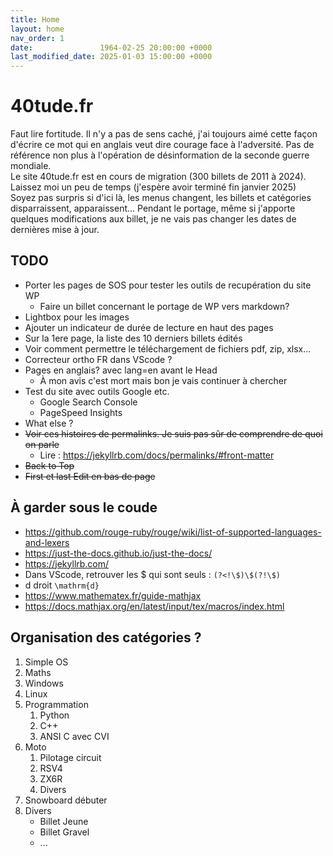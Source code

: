 ```yaml
---
title: Home
layout: home
nav_order: 1
date:               1964-02-25 20:00:00 +0000
last_modified_date: 2025-01-03 15:00:00 +0000
---
```


# 40tude.fr 
Faut lire fortitude. Il n'y a pas de sens caché, j'ai toujours aimé cette façon d'écrire ce mot qui en anglais veut dire courage face à l'adversité. Pas de référence non plus à l'opération de désinformation de la seconde guerre mondiale.  
Le site 40tude.fr est en cours de migration (300 billets de 2011 à 2024).  
Laissez moi un peu de temps (j'espère avoir terminé fin janvier 2025)  
Soyez pas surpris si d'ici là, les menus changent, les billets et catégories disparraissent, apparaissent...
Pendant le portage, même si j'apporte quelques modifications aux billet, je ne vais pas changer les dates de dernières mise à jour.  

## TODO
* Porter les pages de SOS pour tester les outils de recupération du site WP
    * Faire un billet concernant le portage de WP vers markdown?
* Lightbox pour les images
* Ajouter un indicateur de durée de lecture en haut des pages
* Sur la 1ere page, la liste des 10 derniers billets édités
* Voir comment permettre le téléchargement de fichiers pdf, zip, xlsx...
* Correcteur ortho FR dans VScode ?
* Pages en anglais? avec lang=en avant le Head
    * À mon avis c'est mort mais bon je vais continuer à chercher
* Test du site avec outils Google etc.
    * Google Search Console
    * PageSpeed Insights
* What else ? 
* ~~Voir ces histoires de permalinks. Je suis pas sûr de comprendre de quoi on parle~~
    * Lire : <https://jekyllrb.com/docs/permalinks/#front-matter>
* ~~Back to Top~~
* ~~First et last Edit en bas de page~~

## À garder sous le coude
* <https://github.com/rouge-ruby/rouge/wiki/list-of-supported-languages-and-lexers>
* <https://just-the-docs.github.io/just-the-docs/>
* <https://jekyllrb.com/>
* Dans VScode, retrouver les $ qui sont seuls : ``(?<!\$)\$(?!\$)``
* d droit ``\mathrm{d}``
* <https://www.mathematex.fr/guide-mathjax>
* <https://docs.mathjax.org/en/latest/input/tex/macros/index.html>

## Organisation des catégories ?

1. Simple OS
1. Maths
1. Windows
1. Linux
1. Programmation
    1. Python
    1. C++
    1. ANSI C avec CVI
1. Moto
    1. Pilotage circuit
    1. RSV4
    1. ZX6R
    1. Divers
1. Snowboard débuter 
1. Divers
    * Billet Jeune
    * Billet Gravel
    * ... 


<!-- ## Site under construction - Give me much more time

This is a *bare-minimum* template to create a Jekyll site that uses the [Just the Docs] theme. You can easily set the created site to be published on [GitHub Pages] – the [README] file explains how to do that, along with other details.

If [Jekyll] is installed on your computer, you can also build and preview the created site *locally*. This lets you test changes before committing them, and avoids waiting for GitHub Pages.[^1] And you will be able to deploy your local build to a different platform than GitHub Pages.

More specifically, the created site:

- uses a gem-based approach, i.e. uses a `Gemfile` and loads the `just-the-docs` gem
- uses the [GitHub Pages / Actions workflow] to build and publish the site on GitHub Pages

Other than that, you're free to customize sites that you create with this template, however you like. You can easily change the versions of `just-the-docs` and Jekyll it uses, as well as adding further plugins.

[Browse our documentation][Just the Docs] to learn more about how to use this theme.

To get started with creating a site, simply:

1. click "[use this template]" to create a GitHub repository
2. go to Settings > Pages > Build and deployment > Source, and select GitHub Actions

If you want to maintain your docs in the `docs` directory of an existing project repo, see [Hosting your docs from an existing project repo](https://github.com/just-the-docs/just-the-docs-template/blob/main/README.md#hosting-your-docs-from-an-existing-project-repo) in the template README.

----

[^1]: [It can take up to 10 minutes for changes to your site to publish after you push the changes to GitHub](https://docs.github.com/en/pages/setting-up-a-github-pages-site-with-jekyll/creating-a-github-pages-site-with-jekyll#creating-your-site).

[Just the Docs]: https://just-the-docs.github.io/just-the-docs/
[GitHub Pages]: https://docs.github.com/en/pages
[README]: https://github.com/just-the-docs/just-the-docs-template/blob/main/README.md
[Jekyll]: https://jekyllrb.com
[GitHub Pages / Actions workflow]: https://github.blog/changelog/2022-07-27-github-pages-custom-github-actions-workflows-beta/
[use this template]: https://github.com/just-the-docs/just-the-docs-template/generate -->
